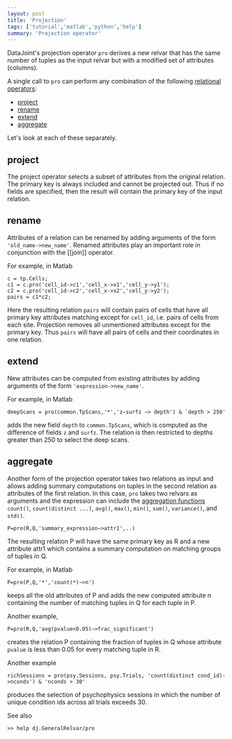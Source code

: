 ```yaml
---
layout: post
title: 'Projection'
tags: ['tutorial','matlab','python','help']
summary: 'Projection operator'
---
```


DataJoint's projection operator `pro` derives a new relvar that has the same number of tuples as the input relvar but with a modified set of attributes (columns).

A single call to `pro` can perform any combination of the following [relational operators](http://en.wikipedia.org/wiki/Relational_algebra):

* [project](http://en.wikipedia.org/wiki/Projection_%28relational_algebra%29)
* [rename](http://en.wikipedia.org/wiki/Rename_%28relational_algebra%29)
* [extend](http://en.wikipedia.org/wiki/Relational\_algebra#The_extend_operation)
* [aggregate](http://en.wikipedia.org/wiki/Relational\_algebra#Aggregation)

Let's look at each of these separately.

## project
The project operator selects a subset of attributes from the original relation. The primary key is always included and cannot be projected out. Thus if no fields are specified, then the result will contain the primary key of the input relation.


## rename 
Attributes of a relation can be renamed by adding arguments of the form `'old_name->new_name'`. Renamed attributes play an important role in conjunction with the [[join]] operator.

For example, in Matlab

```
c = tp.Cells;
c1 = c.pro('cell_id->c1','cell_x->x1','cell_y->y1');
c2 = c.pro('cell_id->c2','cell_x->x2','cell_y->y2');
pairs = c1*c2;
```

Here the resulting relation `pairs` will contain pairs of cells that have all primary key attributes matching except for `cell_id`, i.e. pairs of cells from each site. Projection removes all unmentioned attributes except for the primary key.  Thus `pairs` will have all pairs of cells and their coordinates in one relation. 

## extend
New attributes can be computed from existing attributes by adding arguments of the form `'expression->new_name'`.

For example, in Matlab

```
deepScans = pro(common.TpScans,'*','z−surfz −> depth') & `depth > 250'
```

adds the new field `depth` to `common.TpScans`, which is computed as the difference of fields `z` and `surfz`. The relation is then restricted to depths greater than 250 to select the deep scans.

## aggregate
Another form of the projection operator takes two relations as input and allows adding summary computations on tuples in the second relation as attributes of the first relation. In this case, `pro` takes two relvars as arguments and the expression can include the [aggregation functions](http://dev.mysql.com/doc/refman/5.6/en/group-by-functions.html) `count()`, `count(distinct ...)`, `avg()`, `max()`, `min()`, `sum()`, `variance()`, and `std()`.

```
P=pro(R,Q,'summary_expression−>attr1',..)
```

The resulting relation P will have the same primary key as R and a new attribute attr1 which contains a summary computation on matching groups of tuples in Q.

For example, in Matlab

```
P=pro(P,Q,'*','count(*)−>n')
```

keeps all the old attributes of P and adds the new computed attribute n containing the number of matching tuples in Q for each tuple in P. 

Another example, 

```
P=pro(R,Q,'avg(pvalue<0.05)−>frac_significant')
```

creates the relation P containing the fraction of tuples in Q whose attribute `pvalue` is less than 0.05 for every matching tuple in R.

Another example

```
richSessions = pro(psy.Sessions, psy.Trials, 'count(distinct cond_id)->nconds') & 'nconds > 30'
```

produces the selection of psychophysics sessions in which the number of unique condition ids across all trials exceeds 30.

See also

```
>> help dj.GeneralRelvar/pro
```